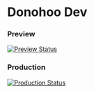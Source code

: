 # Donohoo Dev

### Preview

[![Preview Status](https://api.netlify.com/api/v1/badges/af91fe5e-d291-4b37-bde6-2990ef7ea3c8/deploy-status)](https://app.netlify.com/sites/fabulous-rabanadas-ec919b/deploys)

### Production

[![Production Status](https://api.netlify.com/api/v1/badges/d68f12b1-63d8-496e-9623-8ac7d002d4de/deploy-status)](https://app.netlify.com/sites/donohoo-dev/deploys)
